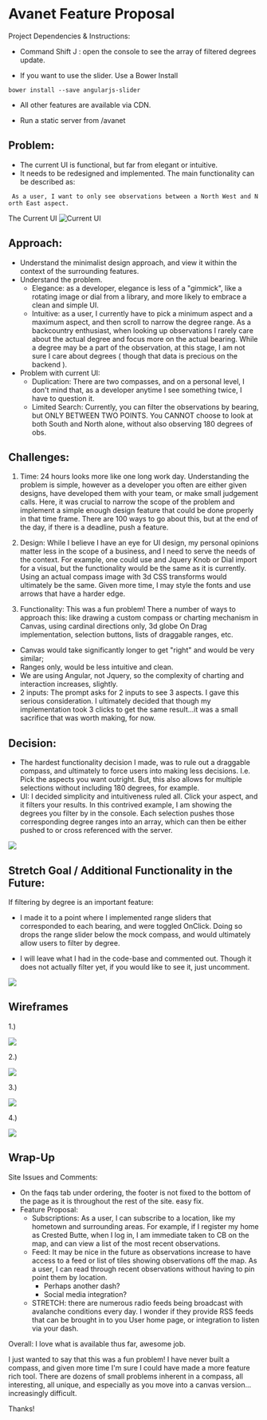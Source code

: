 
# Avanet Feature Proposal

Project Dependencies & Instructions:

- Command Shift J : open the console to see the array of filtered degrees update.  

- If you want to use the slider. Use a Bower Install
```
bower install --save angularjs-slider
```

- All other features are available via CDN.

- Run a static server from /avanet




## Problem:
 * The current UI is functional, but far from elegant or intuitive.
 * It needs to be redesigned and implemented. The main functionality can be described as:

```
 As a user, I want to only see observations between a N​orth West ​and N​orth East​ aspect.
 ```

The Current UI
![Current UI](./img/currentUI.png)


## Approach:
* Understand the minimalist design approach, and view it within the context of the surrounding features.
* Understand the problem.
    * Elegance: as a developer, elegance is less of a "gimmick", like a rotating image or dial from a library, and more likely to embrace a clean and simple UI.
    * Intuitive: as a user, I currently have to pick a minimum aspect and a maximum aspect, and then scroll to narrow the degree range.  As a backcountry enthusiast, when looking up observations I rarely care about the actual degree and focus more on the actual bearing.  While a degree may be a part of the observation, at this stage, I am not sure I care about degrees ( though that data is precious on the backend ).
* Problem with current UI:
  * Duplication: There are two compasses, and on a personal level, I don't mind that, as a developer anytime I see something twice, I have to question it.
  * Limited Search: Currently, you can filter the observations by bearing, but ONLY BETWEEN TWO POINTS. You CANNOT  choose to look at both South and North alone, without also observing 180 degrees of obs.


## Challenges:

1. Time: 24 hours looks more like one long work day.  Understanding the problem is simple, however as a developer you often are either given designs, have developed them with your team, or make small judgement calls.  Here, it was crucial to narrow the scope of the problem and implement a simple enough design feature that could be done properly in that time frame. There are 100 ways to go about this, but at the end of the day, if there is a deadline, push a feature.  

2. Design: While I believe I have an eye for UI design, my personal opinions matter less in the scope of a business, and I need to serve the needs of the context. For example, one could use and Jquery Knob or Dial import for a visual, but the functionality would be the same as it is currently.  Using an actual compass image with 3d CSS transforms would ultimately be the same.  Given more time, I may style the fonts and use arrows that have a harder edge.

3. Functionality:  This was a fun problem!  There a number of ways to approach this: like drawing a custom compass or charting mechanism in Canvas, using cardinal directions only, 3d globe On Drag implementation, selection buttons, lists of draggable ranges, etc.  
  * Canvas would take significantly longer to get "right" and would be very similar;
  * Ranges only, would be less intuitive and clean.
  * We are using Angular, not Jquery, so the complexity of charting and interaction increases, slightly.
  * 2 inputs: The prompt asks for 2 inputs to see 3 aspects.  I gave this serious consideration.  I ultimately decided that though my implementation took 3 clicks to get the same result...it was a small sacrifice that was worth making, for now.


## Decision:
* The hardest functionality decision I made, was to rule out a draggable compass, and ultimately to force users into making less decisions.  I.e. Pick the aspects you want outright.  But, this also allows for multiple selections without including 180 degrees, for example.
* UI:  I decided simplicity and intuitiveness ruled all. Click your aspect, and it filters your results.  In this contrived example, I am showing the degrees you filter by in the console.  Each selection pushes those corresponding degree ranges into an array, which can then be either pushed to or cross referenced with the server.

![](./img/final.png)



## Stretch Goal / Additional Functionality in the Future:
If filtering by degree is an important feature:

* I made it to a point where I implemented range sliders that corresponded to each bearing, and were toggled OnClick.  Doing so drops the range slider below the mock compass, and would ultimately allow users to filter by degree.

* I will leave what I had in the code-base and commented out. Though it does not actually filter yet, if you would like to see it, just uncomment.

![](./img/proposal.png)






## Wireframes

1.)

![](./img/avanet2.png)

2.)

![](./img/dualDial.png)


3.)

![](./img/bearingAndSlider.png)

4.)

![](./img/bearing.png)



## Wrap-Up

Site Issues and Comments:
* On the faqs tab under ordering, the footer is not fixed to the bottom of the page as it is throughout the rest of the site. easy fix.
* Feature Proposal:
  * Subscriptions:  As a user, I can subscribe to a location, like my hometown and surrounding areas. For example, if I register my home as Crested Butte, when I log in, I am immediate taken to CB on the map, and can view a list of the most recent observations.
  * Feed: It may be nice in the future as observations increase to have access to a feed or list of tiles showing observations off the map. As a user, I can read through recent observations without having to pin point them by location.
    *  Perhaps another dash?
    *   Social media integration?
  * STRETCH:  there are numerous radio feeds being broadcast with avalanche conditions every day. I wonder if they provide RSS feeds that can be brought in to you User home page, or integration to listen via your dash.


Overall: I love what is available thus far, awesome job.

I just wanted to say that this was a fun problem! I have never built a compass, and given more time I'm sure I could have made a more feature rich tool.  There are dozens of small problems inherent in a compass, all interesting, all unique, and especially as you move into a canvas version... increasingly difficult.  



Thanks!

